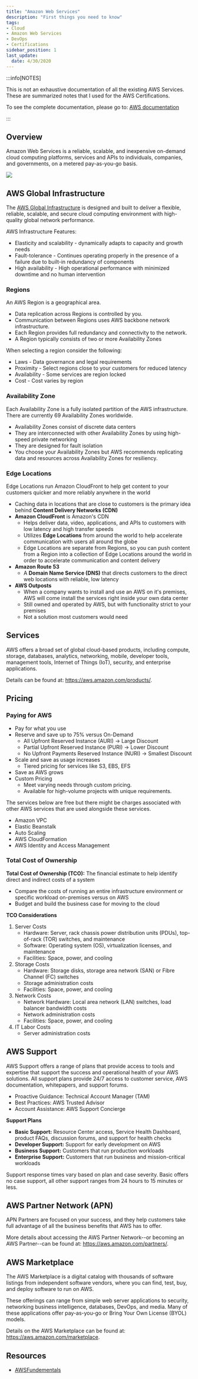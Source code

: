 ```yaml
---
title: "Amazon Web Services"
description: "First things you need to know"
tags: 
- Cloud
- Amazon Web Services
- DevOps
- Certifications
sidebar_position: 1
last_update:
  date: 4/30/2020
---
```


:::info[NOTES]

This is not an exhaustive documentation of all the existing AWS Services. These are summarized notes that I used for the AWS Certifications.

To see the complete documentation, please go to: [AWS documentation](https://docs.aws.amazon.com/)

:::

## Overview 

Amazon Web Services is a reliable, scalable, and inexpensive on-demand cloud computing platforms, services and APIs to individuals, companies, and governments, on a metered pay-as-you-go basis.

![](/img/docs/aws-overviewwwww.png)


## AWS Global Infrastructure

The [AWS Global Infrastructure](https://infrastructure.aws/) is designed and built to deliver a flexible, reliable, scalable, and secure cloud computing environment with high-quality global network performance.

AWS Infrastructure Features:

- Elasticity and scalability - dynamically adapts to capacity and growth needs
- Fault-tolerance - Continues operating properly in the presence of a failure due to built-in redundancy of components
- High availability - High operational performance with minimized downtime and no human intervention

### Regions

An AWS Region is a geographical area.

- Data replication across Regions is controlled by you.
- Communication between Regions uses AWS backbone network infrastructure.
- Each Region provides full redundancy and connectivity to the network.
- A Region typically consists of two or more Availability Zones

When selecting a region consider the following:

- Laws - Data governance and legal requirements
- Proximity - Select regions close to your customers for reduced latency
- Availability - Some services are region locked
- Cost - Cost varies by region

### Availability Zone

Each Availability Zone is a fully isolated partition of the AWS infrastructure. There are currently 69 Availability Zones worldwide.

- Availability Zones consist of discrete data centers
- They are interconnected with other Availability Zones by using high-speed private networking
- They are designed for fault isolation
- You choose your Availability Zones but AWS recommends replicating data and resources across Availability Zones for resiliency.

### Edge Locations

Edge Locations run Amazon CloudFront to help get content to your customers quicker and more reliably anywhere in the world
- Caching data in locations that are close to customers is the primary idea behind **Content Delivery Networks (CDN)**
- **Amazon CloudFront** is Amazon's CDN
  - Helps deliver data, video, applications, and APIs to customers with low latency and high transfer speeds
  - Utilizes **Edge Locations** from around the world to help accelerate communication with users all around the globe
  - Edge Locations are separate from Regions, so you can push content from a Region into a collection of Edge Locations around the world in order to accelerate communication and content delivery
- **Amazon Route 53**
  - A **Domain Name Service (DNS)** that directs customers to the direct web locations with reliable, low latency
- **AWS Outposts**
  - When a company wants to install and use an AWS on it's premises, AWS will come install the services right inside your own data center
  - Still owned and operated by AWS, but with functionality strict to your premises
  - Not a solution most customers would need

## Services

AWS offers a broad set of global cloud-based products, including compute, storage, databases, analytics, networking, mobile, developer tools, management tools, Internet of Things (IoT), security, and enterprise applications.

Details can be found at: https://aws.amazon.com/products/.

## Pricing 

### Paying for AWS

- Pay for what you use
- Reserve and save up to 75% versus On-Demand
  - All Upfront Reserved Instance (AURI) -> Large Discount
  - Partial Upfront Reserved Instance (PURI) -> Lower Discount
  - No Upfront Payments Reserved Instance (NURI) -> Smallest Discount
- Scale and save as usage increases
  - Tiered pricing for services like S3, EBS, EFS
- Save as AWS grows
- Custom Pricing
  - Meet varying needs through custom pricing.
  - Available for high-volume projects with unique requirements.

The services below are free but there might be charges associated with other AWS services that are used alongside these services.

- Amazon VPC
- Elastic Beanstalk
- Auto Scaling
- AWS CloudFormation
- AWS Identity and Access Management

### Total Cost of Ownership

**Total Cost of Ownership (TCO):** The financial estimate to help identify direct and indirect costs of a system

- Compare the costs of running an entire infrastructure environment or specific workload on-premises versus on AWS
- Budget and build the business case for moving to the cloud

**TCO Considerations**

1. Server Costs
   - Hardware: Server, rack chassis power distribution units (PDUs), top-of-rack (TOR) switches, and maintenance
   - Software: Operating system (OS), virtualization licenses, and maintenance
   - Facilities: Space, power, and cooling
2. Storage Costs
   - Hardware: Storage disks, storage area network (SAN) or Fibre Channel (FC) switches
   - Storage administration costs
   - Facilities: Space, power, and cooling
3. Network Costs
   - Network Hardware: Local area network (LAN) switches, load balancer bandwidth costs
   - Network administration costs
   - Facilities: Space, power, and cooling
4. IT Labor Costs
   - Server administration costs


## AWS Support

AWS Support offers a range of plans that provide access to tools and expertise that support the success and operational health of your AWS solutions. All support plans provide 24/7 access to customer service, AWS documentation, whitepapers, and support forums.

- Proactive Guidance: Technical Account Manager (TAM)
- Best Practices: AWS Trusted Advisor
- Account Assistance: AWS Support Concierge

**Support Plans**

- **Basic Support:** Resource Center access, Service Health Dashboard, product FAQs, discussion forums, and support for health checks
- **Developer Support:** Support for early development on AWS
- **Business Support:** Customers that run production workloads
- **Enterprise Support:** Customers that run business and mission-critical workloads

Support response times vary based on plan and case severity. Basic offers no case support, all other support ranges from 24 hours to 15 minutes or less.

## AWS Partner Network (APN)

APN Partners are focused on your success, and they help customers take full advantage of all the business benefits that AWS has to offer.

More details about accessing the AWS Partner Network--or becoming an AWS Partner--can be found at: https://aws.amazon.com/partners/.

## AWS Marketplace
The AWS Marketplace is a digital catalog with thousands of software listings from independent software vendors, where you can find, test, buy, and deploy software to run on AWS.

These offerings can range from simple web server applications to security, networking business intelligence, databases, DevOps, and media. Many of these applications offer pay-as-you-go or Bring Your Own License (BYOL) models.

Details on the AWS Marketplace can be found at: https://aws.amazon.com/marketplace.

## Resources 

- [AWSFundementals](https://github.com/kdiri/AWSFundementals/tree/main)
